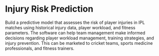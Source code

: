 # Injury Risk Prediction

Build a predictive model that assesses the risk of player injuries in IPL matches using historical injury data, player workload, and fitness parameters. The software can help team management make informed decisions regarding player workload management, training strategies, and injury prevention. This can be marketed to cricket teams, sports medicine professionals, and fitness trainers.
